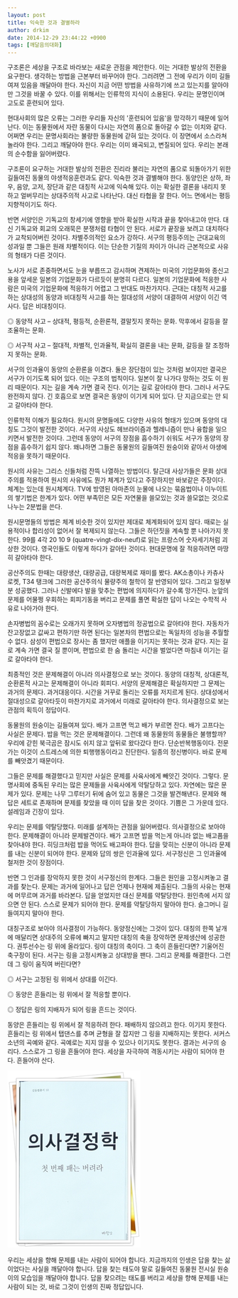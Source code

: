```yaml
---
layout: post
title: 익숙한 것과 결별하라
author: drkim
date: 2014-12-29 23:44:22 +0900
tags: [깨달음의대화]
---
```

  


구조론은 세상을 구조로 바라보는 새로운 관점을 제안한다. 이는 거대한 발상의 전환을 요구한다. 생각하는 방법을 근본부터 바꾸어야 한다. 그러려면 그 전에 우리가 이미 길들여져 있음을 깨달아야 한다. 자신이 지금 어떤 방법을 사유하기에 쓰고 있는지를 알아야만 그것을 바꿀 수 있다. 이를 위해서는 인류학의 지식이 소용된다. 우리는 문명인이며 고도로 훈련되어 있다. 

  


현대사회의 많은 오류는 그러한 우리들 자신의 '훈련되어 있음'을 망각하기 때문에 일어난다. 이는 동물원에서 자란 동물이 다시는 자연의 품으로 돌아갈 수 없는 이치와 같다. 어쩌면 우리는 문명사회라는 불량한 동물원에 갇혀 있는 것이다. 이 장면에서 소스라쳐 놀라야 한다. 그리고 깨달아야 한다. 우리는 이미 왜곡되고, 변질되어 있다. 우리는 본래의 순수함을 잃어버렸다. 

  


구조론이 요구하는 거대한 발상의 전환은 진리라 불리는 자연의 품으로 되돌아가기 위한 길들여진 동물의 야생적응훈련과도 같다. 익숙한 것과 결별해야 한다. 동양인은 상하, 좌우, 음양, 고저, 장단과 같은 대칭적 사고에 익숙해 있다. 이는 확실한 결론을 내리지 못하고 얼버무리는 상대주의적 사고로 나타난다. 대신 타협을 잘 한다. 어느 면에서는 평등지향적이기도 하다. 

  


반면 서양인은 기독교의 창세기에 영향을 받아 확실한 시작과 끝을 찾아내고야 만다. 대신 기독교와 회교의 오래묵은 분쟁처럼 타협이 안 된다. 서로가 끝장을 보려고 대치하다가 교착되어버린 것이다. 차별주의적인 요소가 강하다. 서구의 평등주의는 근대교육의 성과일 뿐 그들은 원래 차별적이다. 이는 단순한 기질의 차이가 아니라 근본적으로 사유의 형태가 다른 것이다. 

  


노사가 서로 존중하면서도 눈을 부릅뜨고 감시하며 견제하는 미국의 기업문화와 종신고용을 앞세운 일본의 기업문화가 다르듯이 분명히 다르다. 일본의 기업문화에 적응한 사람은 미국의 기업문화에 적응하기 어렵고 그 반대도 마찬가지다. 근대는 대칭적 사고를 하는 상대성의 동양과 비대칭적 사고를 하는 절대성의 서양이 대결하여 서양이 이긴 역사다. 답은 비대칭이다. 

  


◎ 동양적 사고 – 상대적, 평등적, 순환론적, 결말짓지 못하는 문화. 막후에서 갈등을 잘 조율하는 문화.   
      
◎ 서구적 사고 – 절대적, 차별적, 인과율적, 확실히 결론을 내는 문화, 갈등을 잘 조정하지 못하는 문화. 

  


서구의 인과율이 동양의 순환론을 이겼다. 둘은 장단점이 있는 것처럼 보이지만 결국은 서구가 이기도록 되어 있다. 이는 구조의 법칙이다. 일본이 잘 나가다 망하는 것도 이 원리 때문이다. 지는 길을 계속 가면 결국 진다. 이기는 길로 갈아타야 한다. 그러나 서구도 완전하지 않다. 긴 호흡으로 보면 결국은 동양이 이기게 되어 있다. 단 지금으로는 안 되고 갈아타야 한다. 

  


인류학적 이해가 필요하다. 원시의 문명들에도 다양한 사유의 형태가 있으며 동양의 대칭도 그것이 발전한 것이다. 서구의 사상도 헤브라이즘과 헬레니즘이 만나 융합을 일으키면서 발전한 것이다. 그런데 동양이 서구의 장점을 흡수하기 쉬워도 서구가 동양의 장점을 흡수하기 쉽지 않다. 왜냐하면 그들은 동물원의 길들여진 원숭이와 같아서 야생에 적응을 못하기 때문이다. 

  


원시의 사유는 그리스 신들처럼 잔뜩 나열하는 방법이다. 탈근대 사상가들은 문화 상대주의를 적용하여 원시의 사유에도 뭔가 체계가 있다고 주장하지만 바보같은 주장이다. 체계는 있는데 원시체계다. TV에 방영된 아마존의 눈물에 나오는 묶음법이나 이누이트의 쌓기법은 한계가 있다. 어떤 부족민은 모든 자연물을 쓸모있는 것과 쓸모없는 것으로 나누는 2분법을 쓴다. 

  


원시문명들의 방법은 체계 비슷한 것이 있지만 제대로 체계화되어 있지 않다. 때로는 실용적이나 합리성이 없어서 잘 복제되지 않는다. 그들은 하던짓을 계속할 뿐 나아가지 못한다. 99를 4각 20 10 9 (quatre-vingt-dix-neuf)로 읽는 프랑스어 숫자세기처럼 괴상한 것이다. 영국인들도 이렇게 하다가 갈아탄 것이다. 현대문명에 잘 적응하려면 마땅히 갈아타야 한다. 

  


공산주의도 한때는 대량생산, 대량공급, 대량복제로 재미를 봤다. AK소총이나 카츄사 로켓, T34 탱크에 그러한 공산주의식 물량주의 철학이 잘 반영되어 있다. 그리고 일정부분 성공했다. 그러나 신발에다 발을 맞추는 편법에 의지하다가 갈수록 망가진다. 눈앞의 문제를 어물쩡 우회하는 회피기동을 버리고 문제를 풀면 확실한 답이 나오는 수학적 사유로 나아가야 한다. 

  


손자병법의 꼼수로는 오래가지 못하며 오자병법의 정공법으로 갈아타야 한다. 자동차가 잔고장없고 값싸고 편하기만 하면 된다는 일본차의 편법으로는 독일차의 성능을 추월할 수 없다. 삼성이 편법으로 장사는 좀 했지만 애플을 이기지는 못하는 것과 같다. 지는 길로 계속 가면 결국 질 뿐이며, 편법으로 한 숨 돌리는 시간을 벌었다면 마침내 이기는 길로 갈아타야 한다. 

  


최종적인 것은 문제해결이 아니라 의사결정으로 보는 것이다. 동양의 대칭적, 상대론적, 순환론적 사고는 문제해결이 아니라 회피다. 서양의 문제해결은 확실하지만 그 문제는 과거의 문제다. 과거대응이다. 시간을 거꾸로 돌리는 오류를 저지르게 된다. 상대성에서 절대성으로 갈아타듯이 마찬가지로 과거에서 미래로 갈아타야 한다. 의사결정으로 보는 관점의 획득이 정답이다. 

  


동물원의 원숭이는 길들여져 있다. 배가 고프면 먹고 배가 부르면 잔다. 배가 고프다는 사실은 문제다. 밥을 먹는 것은 문제해결이다. 그런데 왜 동물원의 동물들은 불행할까? 우리에 갇힌 북극곰은 잠시도 쉬지 않고 앞뒤로 왔다갔다 한다. 단순반복행동이다. 전문가는 이것이 스트레스에 의한 퇴행행동이라고 진단한다. 일종의 정신병이다. 바로 문제를 빼앗겼기 때문이다. 

  


그들은 문제를 해결했다고 믿지만 사실은 문제를 사육사에게 빼앗긴 것이다. 그렇다. 문명사회에 중독된 우리는 많은 문제들을 사육사에게 약탈당하고 있다. 자연에는 많은 문제가 있다. 문제는 나무 그루터기 뒤에 숨어 있고 동물은 그것을 발견해낸다. 문제와 해답은 세트로 존재하며 문제를 찾았을 때 이미 답을 찾은 것이다. 기쁨은 그 가운데 있다. 설레임과 긴장이 있다. 

  


우리는 문제를 약탈당했다. 미래를 설계하는 관점을 잃어버렸다. 의사결정으로 보아야 한다. 문제해결이 아니라 문제발견이다. 배가 고프면 밥을 먹는게 아니라 없는 배고픔을 찾아내야 한다. 히딩크처럼 밥을 먹어도 배고파야 한다. 답을 맞히는 신분이 아니라 문제를 내는 신분이 되어야 한다. 문제와 답의 쌍은 인과율에 있다. 서구정신은 그 인과율에 철저한 것이 장점이다. 

  


반면 그 인과를 장악하지 못한 것이 서구정신의 한계다. 그들은 원인을 고정시켜놓고 결과를 찾는다. 문제는 과거에 일어나고 답은 언제나 현재에 제출된다. 그들의 사유는 현재에 머무르며 과거를 바라본다. 답을 얻었지만 대신 문제를 약탈당한다. 원인측에 서지 않으면 안 된다. 스스로 문제가 되어야 한다. 문제를 약탈당하지 말아야 한다. 슬그머니 길들여지지 말아야 한다. 

  


대칭구조로 보아야 의사결정이 가능하다. 동양정신에는 그것이 있다. 대칭의 한쪽 날개에 매달리면 상대주의 오류에 빠지고 말지만 대칭의 축을 장악하면 문제생산에 성공한다. 권투선수는 링 위에 올라있다. 링이 대칭의 축이다. 그 축이 흔들린다면? 기울어진 축구장이 된다. 서구는 링을 고정시켜놓고 상대방을 팬다. 그리고 문제를 해결한다. 그런데 그 링이 움직여 버린다면? 

  


◎ 서구는 고정된 링 위에서 상대를 이긴다.   
      
◎ 동양은 흔들리는 링 위에서 잘 적응할 뿐이다.   
      
◎ 정답은 링의 지배자가 되어 링을 흔드는 것이다. 

  


동양은 흔들리는 링 위에서 잘 적응하려 한다. 패배하지 않으려고 한다. 이기지 못한다. 흔들리는 링 위에서 탭댄스를 추며 균형을 잘 잡지만 그 링을 지배하지는 못한다. 서커스 소년의 곡예와 같다. 곡예로는 지지 않을 수 있으나 이기지도 못한다. 결과는 서구의 승리다. 스스로가 그 링을 흔들어야 한다. 세상을 자극하여 격동시키는 사람이 되어야 한다. 흔들어야 산다. 

  



 

![](/files/attach/images/198/587/550/111.JPG) 

  


우리는 세상을 향해 문제를 내는 사람이 되어야 합니다. 지금까지의 인생은 답을 찾는 삶이었다는 사실을 깨달아야 합니다. 답을 찾는 태도야 말로 길들여진 동물원 전시실 원숭이의 모습임을 깨달아야 합니다. 답을 찾으려는 태도를 버리고 세상을 향해 문제를 내는 사람이 되는 것, 바로 그것이 인생의 진짜 정답입니다.